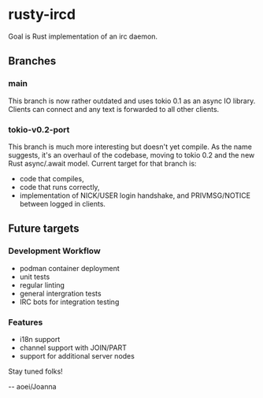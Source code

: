 # rusty-ircd
Goal is Rust implementation of an irc daemon.

## Branches
### main
This branch is now rather outdated and uses tokio 0.1 as an async IO library.
Clients can connect and any text is forwarded to all other clients.

### tokio-v0.2-port
This branch is much more interesting but doesn't yet compile.
As the name suggests, it's an overhaul of the codebase, moving to tokio 0.2 and the new Rust async/.await model.
Current target for that branch is:
* code that compiles,
* code that runs correctly,
* implementation of NICK/USER login handshake, and PRIVMSG/NOTICE between logged in clients.

## Future targets
### Development Workflow
* podman container deployment
* unit tests
* regular linting
* general intergration tests
* IRC bots for integration testing

### Features
* i18n support
* channel support with JOIN/PART
* support for additional server nodes

Stay tuned folks!

-- aoei/Joanna
